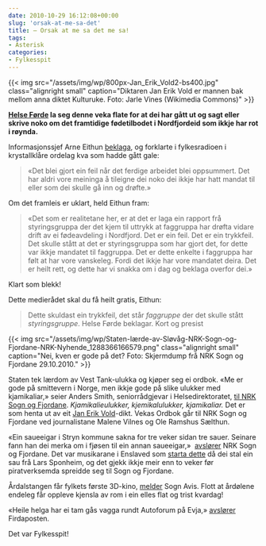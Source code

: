 ```yaml
---
date: 2010-10-29 16:12:08+00:00
slug: 'orsak-at-me-sa-det'
title: – Orsak at me sa det me sa!
tags: 
- Asterisk
categories:
- Fylkesspit
---
```


{{< img src="/assets/img/wp/800px-Jan_Erik_Vold2-bs400.jpg" class="alignright small" caption="Diktaren Jan Erik Vold er mannen bak mellom anna diktet Kulturuke. Foto: Jarle Vines (Wikimedia Commons)" >}}

**[Helse Førde](http://nn.wikipedia.org/wiki/Helse_F%C3%B8rde) la seg denne veka flate for at dei har gått ut og sagt eller skrive noko om det framtidige fødetilbodet i Nordfjordeid som ikkje har rot i røynda.**


<!--more-->

Informasjonssjef Arne Eithun [beklaga](http://nrk.no/nyheter/distrikt/nrk_sogn_og_fjordane/1.7357762), og forklarte i fylkesradioen i krystallklåre ordelag kva som hadde gått gale: 

>«Det blei gjort ein feil når det ferdige arbeidet blei oppsummert. Det har aldri vore meininga å tileigne dei noko dei ikkje har hatt mandat til eller som dei skulle gå inn og drøfte.»

Om det framleis er uklart, held Eithun fram: 

>«Det som er realitetane her, er at det er laga ein rapport frå styringsgruppa der det kjem til uttrykk at faggruppa har drøfta vidare drift av ei fødeavdeling i Nordfjord. Det er ein feil. Det er ein trykkfeil. Det skulle stått at det er styringsgruppa som har gjort det, for dette var ikkje mandatet til faggruppa. Det er dette enkelte i faggruppa har følt at har vore vanskeleg. Fordi det ikkje har vore mandatet deira. Det er heilt rett, og dette har vi snakka om i dag og beklaga overfor dei.»

Klart som blekk!

Dette medierådet skal du få heilt gratis, Eithun:


>Dette skuldast ein trykkfeil, det står _faggruppe_ der det skulle stått _styringsgruppe_. Helse Førde beklagar.
Kort og presist


{{< img src="/assets/img/wp/Staten-lærde-av-Sløvåg-NRK-Sogn-og-Fjordane-NRK-Nyhende_1288366166579.png" class="alignright small" caption="Nei, kven er gode på det? Foto: Skjermdump frå NRK Sogn og Fjordane 29.10.2010." >}}

Staten tek lærdom av Vest Tank-ulukka og kjøper seg ei ordbok. «Me er gode på smittevern i Norge, men ikkje gode på slike ulukker med kjamikaliar,» seier Anders Smith, seniorrådgjevar i Helsedirektoratet, [til NRK Sogn og Fjordane]( http://nrk.no/nyheter/distrikt/nrk_sogn_og_fjordane/1.7357924). _Kjamikalieulukker, kjemikalulukker, kjamikaliar._ Det er som henta ut av eit [Jan Erik Vold](http://nn.wikipedia.org/wiki/Jan_Erik_Vold)-dikt. Vekas Ordbok går til NRK Sogn og Fjordane ved journalistane Malene Vilnes og Ole Ramshus Sælthun.

«Ein saueeigar i Stryn kommune sakna for tre veker sidan tre sauer. Seinare fann han dei merka om i fjøsen til ein annan saueeigar,»  [avslører](http://nrk.no/nyheter/distrikt/nrk_sogn_og_fjordane/1.7358488 ) NRK Sogn og Fjordane. Det var musikarane i Enslaved som [starta dette](http://www.side2.no/musikk/article1379093.ece) då dei stal ein sau frå Lars Sponheim, og det gjekk ikkje meir enn to veker før piratverksemda spreidde seg til Sogn og Fjordane.

Årdalstangen får fylkets første 3D-kino, [melder](http://www.sognavis.no/lokale_nyhende/article5363903.ece) Sogn Avis. Flott at årdølene endeleg får oppleve kjensla av rom i ein elles flat og trist kvardag!

«Heile helga har ei tam gås vagga rundt Autoforum på Evja,» [avslører](http://www.firdaposten.no/lokalnytt/article5359605.ece) Firdaposten.

Det var Fylkesspit!
